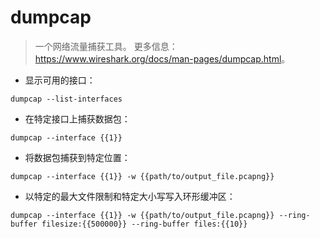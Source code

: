 # dumpcap

> 一个网络流量捕获工具。
> 更多信息：<https://www.wireshark.org/docs/man-pages/dumpcap.html>。

- 显示可用的接口：

`dumpcap --list-interfaces`

- 在特定接口上捕获数据包：

`dumpcap --interface {{1}}`

- 将数据包捕获到特定位置：

`dumpcap --interface {{1}} -w {{path/to/output_file.pcapng}}`

- 以特定的最大文件限制和特定大小写写入环形缓冲区：

`dumpcap --interface {{1}} -w {{path/to/output_file.pcapng}} --ring-buffer filesize:{{500000}} --ring-buffer files:{{10}}`